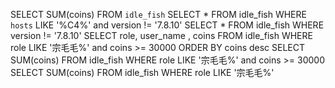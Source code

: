 SELECT SUM(coins) FROM `idle_fish`
SELECT * FROM idle_fish WHERE `hosts` LIKE '%C4%' and version != '7.8.10'
SELECT * FROM idle_fish WHERE version != '7.8.10'
SELECT role, user_name , coins FROM idle_fish WHERE role LIKE '宗毛毛%' and coins >= 30000 ORDER BY coins desc
SELECT SUM(coins) FROM idle_fish WHERE role LIKE '宗毛毛%' and coins >= 30000
SELECT SUM(coins) FROM idle_fish WHERE role LIKE '宗毛毛%'
